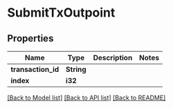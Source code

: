 # SubmitTxOutpoint

## Properties

| Name               | Type       | Description | Notes |
| ------------------ | ---------- | ----------- | ----- |
| **transaction_id** | **String** |             |
| **index**          | **i32**    |             |

[[Back to Model list]](../README.md#documentation-for-models) [[Back to API list]](../README.md#documentation-for-api-endpoints) [[Back to README]](../README.md)
